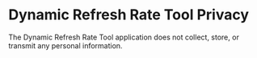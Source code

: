 # Dynamic Refresh Rate Tool Privacy

The Dynamic Refresh Rate Tool application does not collect, store, or transmit any personal information.
